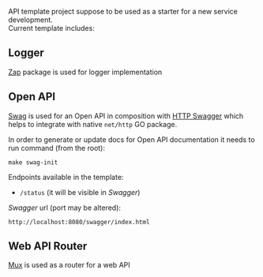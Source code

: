 API template project suppose to be used as a starter for a new service development.  
Current template includes:

## Logger
[Zap](https://github.com/uber-go/zap) package is used for logger implementation

## Open API

[Swag](https://github.com/swaggo/swag) is used for an Open API in composition with [HTTP Swagger](https://github.com/swaggo/http-swagger) which helps to integrate with native `net/http` GO package.

In order to generate or update docs for Open API documentation it needs to run command (from the root):

```
make swag-init
```
Endpoints available in the template:  

* `/status` (it will be visible in _Swagger_)

_Swagger_ url (port may be altered): 
```
http://localhost:8080/swagger/index.html
```
## Web API Router

[Mux](https://github.com/gorilla/mux) is used as a router for a web API